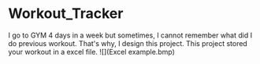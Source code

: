 # Workout_Tracker
I go to GYM 4 days in a week but sometimes, I cannot remember what did I do previous workout. That's why, I design this project. 
This project stored your workout in a excel file.
 ![](Excel example.bmp)
